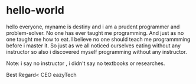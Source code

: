 # hello-world
hello everyone,
myname is destiny and i am a prudent programmer and problem-solver. No one has ever taught me programming.
And just as no one taught me how to eat. I believe no one should teach me programmming before i master it. So just as we all noticed ourselves eating without any instructor so also i discovered myself programming without any instructor.

Note: i say no instructor , i didn't say no textbooks or researches.

Best Regard<
CEO eazyTech
